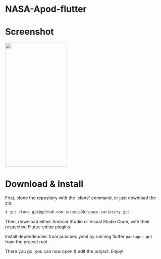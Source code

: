 # NASA-Apod-flutter



# Screenshot
<img src="https://github.com/sainiteshb/NASA-Apod-flutter/blob/main/screenshots/Screenshot_1601807711.png" width="200px" height="400px" >

# Download & Install
First, clone the repository with the 'clone' command, or just download the zip.
```C
$ git clone git@github.com:jesusrp98/space-curiosity.git
```
Then, download either Android Studio or Visual Studio Code, with their respective Flutter editor plugins.

Install dependencies from pubspec.yaml by running flutter ``` packages get ``` from the project root .

There you go, you can now open & edit the project. Enjoy!
